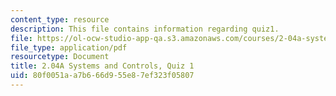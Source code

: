 ```yaml
---
content_type: resource
description: This file contains information regarding quiz1.
file: https://ol-ocw-studio-app-qa.s3.amazonaws.com/courses/2-04a-systems-and-controls-spring-2013/80f0051aa7b666d955e87ef323f05807_MIT2_04AS13_Quiz1.pdf
file_type: application/pdf
resourcetype: Document
title: 2.04A Systems and Controls, Quiz 1
uid: 80f0051a-a7b6-66d9-55e8-7ef323f05807
---
```

